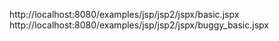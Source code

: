 http://localhost:8080/examples/jsp/jsp2/jspx/basic.jspx
http://localhost:8080/examples/jsp/jsp2/jspx/buggy_basic.jspx
